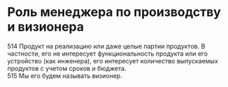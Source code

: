 # Роль менеджера по производству и визионера

514 Продукт на реализацию или даже целые партии продуктов. В частности, его не интересует функциональность продукта или его устройство (как инженера), его интересует количество выпускаемых продуктов с учетом сроков и бюджета.  
515 Мы его будем называть визионер.
